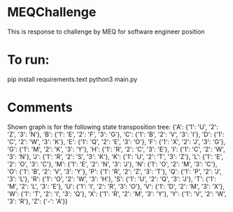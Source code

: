 # MEQChallenge

This is response to challenge by MEQ for software engineer position

# To run: 
pip install requirements.text
python3 main.py



# Comments
Shown graph is for the following state transposition tree:
{'A': {'1': 'U', '2': 'Z', '3': 'N'}, 'B': {'1': 'E', '2': 'F', '3': 'G'}, 
'C': {'1': 'B', '2': 'V', '3': 'I'}, 'D': {'1': 'C', '2': 'W', '3': 'K'}, 
'E': {'1': 'Q', '2': 'E', '3': 'O'}, 'F': {'1': 'X', '2': 'J', '3': 'G'}, 
'G': {'1': 'M', '2': 'K', '3': 'Y'}, 'H': {'1': 'R', '2': 'C', '3': 'E'}, 
'I': {'1': 'C', '2': 'W', '3': 'N'}, 'J': {'1': 'R', '2': 'S', '3': 'K'}, 
'K': {'1': 'U', '2': 'T', '3': 'Z'}, 'L': {'1': 'E', '2': 'O', '3': 'C'}, 
'M': {'1': 'E', '2': 'N', '3': 'J'}, 'N': {'1': 'O', '2': 'M', '3': 'C'}, 
'O': {'1': 'B', '2': 'V', '3': 'Y'}, 'P': {'1': 'R', '2': 'Z', '3': 'T'},
'Q': {'1': 'P', '2': 'J', '3': 'L'}, 'R': {'1': 'O', '2': 'W', '3': 'H'},
'S': {'1': 'U', '2': 'Q', '3': 'J'}, 'T': {'1': 'M', '2': 'L', '3': 'E'}, 
'U': {'1': 'I', '2': 'R', '3': 'O'}, 'V': {'1': 'D', '2': 'M', '3': 'X'}, 
'W': {'1': 'T', '2': 'I', '3': 'Q'}, 'X': {'1': 'R', '2': 'M', '3': 'Y'}, 
'Y': {'1': 'V', '2': 'W', '3': 'R'}, 'Z': {'-': 'A'}}
